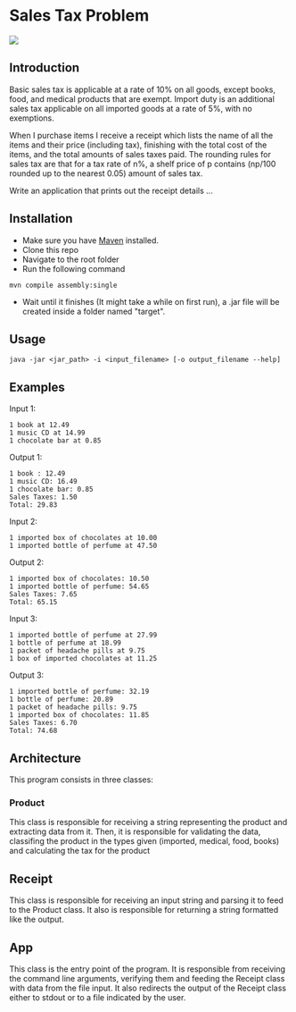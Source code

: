 # Sales Tax Problem

![](https://github.com/hcleves/sales-taxes/actions/workflows/test_maven.yml/badge.svg)

## Introduction
 Basic sales tax is applicable at a rate of 10% on all goods, except books, food, and medical products that are exempt. Import duty is an additional sales tax applicable on all imported goods at a rate of 5%, with no exemptions.

When I purchase items I receive a receipt which lists the name of all the items and their price (including tax), finishing with the total cost of the items, and the total amounts of sales taxes paid. The rounding rules for sales tax are that for a tax rate of n%, a shelf price of p contains (np/100 rounded up to the nearest 0.05) amount of sales tax.

Write an application that prints out the receipt details ...

## Installation

- Make sure you have [Maven](https://maven.apache.org/) installed. 
- Clone this repo
- Navigate to the root folder
- Run the following command 
 ```
 mvn compile assembly:single
 ```
- Wait until it finishes (It might take a while on first run), a .jar file will be created inside a folder named "target".

## Usage

```
java -jar <jar_path> -i <input_filename> [-o output_filename --help]
```

## Examples
Input 1:
```
1 book at 12.49
1 music CD at 14.99
1 chocolate bar at 0.85
```
Output 1:
```
1 book : 12.49
1 music CD: 16.49
1 chocolate bar: 0.85
Sales Taxes: 1.50
Total: 29.83
```

Input 2:
```
1 imported box of chocolates at 10.00
1 imported bottle of perfume at 47.50
```

Output 2:
```
1 imported box of chocolates: 10.50
1 imported bottle of perfume: 54.65
Sales Taxes: 7.65
Total: 65.15
```

Input 3:
```
1 imported bottle of perfume at 27.99
1 bottle of perfume at 18.99
1 packet of headache pills at 9.75
1 box of imported chocolates at 11.25
```
Output 3:
```
1 imported bottle of perfume: 32.19
1 bottle of perfume: 20.89
1 packet of headache pills: 9.75
1 imported box of chocolates: 11.85
Sales Taxes: 6.70
Total: 74.68
```

## Architecture

This program consists in three classes:

### Product
This class is responsible for receiving a string representing the product and extracting data from it. Then, it is responsible for validating the data, classifing the product in the types given (imported, medical, food, books) and calculating the tax for the product

## Receipt
This class is responsible for receiving an input string and parsing it to feed to the Product class. It also is responsible for returning a string formatted like the output.

## App
This class is the entry point of the program. It is responsible from receiving the command line arguments, verifying them and feeding the Receipt class with data from the file input. It also redirects the output of the Receipt class either to stdout or to a file indicated by the user.